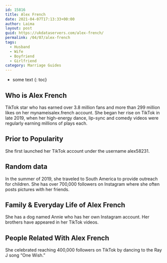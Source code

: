 ```yaml
---
id: 15816
title: Alex French
date: 2021-04-07T17:13:33+00:00
author: Laima
layout: post
guid: https://ukdataservers.com/alex-french/
permalink: /04/07/alex-french
tags:
  - Husband
  - Wife
  - Boyfriend
  - Girlfriend
category: Marriage Guides
---
```


* some text
{: toc}


## Who is Alex French
                  
                  
                  
TikTok star who has earned over 3.8 million fans and more than 299 million likes on her mynameisalex.french account. She began her rise on TikTok in late 2019, when her high-energy dance, lip-sync and comedy videos were regularly earning millions of plays each. 
                  
              
            
              
            
                
                
                
## Prior to Popularity
                  
                  
                  
She first launched her TikTok account under the username alex58231.
                  
              
            
              
            
                
                
                
## Random data
                  
                  
                  
In the summer of 2019, she traveled to South America to provide outreach for children. She has over 700,000 followers on Instagram where she often posts pictures with her friends. 
                  
              
            
              
            
                
                
                
## Family & Everyday Life of Alex French
                  
                  
                  
She has a dog named Annie who has her own Instagram account. Her brothers have appeared in her TikTok videos.
                  
              
            
              
            
                
                
                
## People Related With Alex French
                  
                  
                  
She celebrated reaching 400,000 followers on TikTok by dancing to the Ray J song &#8220;One Wish.&#8221; 
                  
              
            
              
            
                
              
            
              
              
            
            
              
            
          
          
          